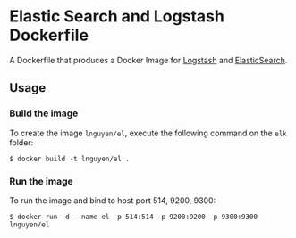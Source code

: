 # Elastic Search and Logstash Dockerfile

A Dockerfile that produces a Docker Image for [Logstash](logstash.net) and [ElasticSearch](https://www.elastic.co/).


## Usage

### Build the image

To create the image `lnguyen/el`, execute the following command on the `elk` folder:

```
$ docker build -t lnguyen/el .
```

### Run the image

To run the image and bind to host port 514, 9200, 9300:

```
$ docker run -d --name el -p 514:514 -p 9200:9200 -p 9300:9300 lnguyen/el
```
